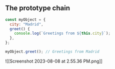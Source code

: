 
## The prototype chain
```js
const myObject = {
  city: "Madrid",
  greet() {
    console.log(`Greetings from ${this.city}`);
  },
};

myObject.greet(); // Greetings from Madrid

```
![[Screenshot 2023-08-08 at 2.55.36 PM.png]]